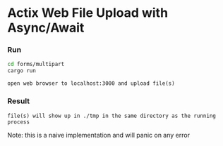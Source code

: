 # Actix Web File Upload with Async/Await

### Run

```bash
cd forms/multipart
cargo run
```

``` open web browser to localhost:3000 and upload file(s) ```

### Result

``` file(s) will show up in ./tmp in the same directory as the running process ```

Note: this is a naive implementation and will panic on any error
